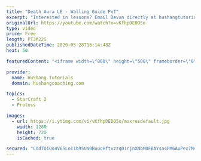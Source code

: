 ```yaml
---
title: "Death Aura LE - Walling Guide PvT"
excerpt: "Interested in lessons? Email Devon directly at hushangtutorials@outlook.com ------------------------------------------------------------------------------------------------------- Want to support HuShang Tutorials directly? Patreon is a website where you can contribute a monthly donation that will help"
originalUrl: https://youtube.com/watch?v=vKfhpDEDO5o
type: video
price: Free
length: PT3M22S
publishedDateTime: 2020-05-28T16:14:48Z
heat: 50

featuredContent: "<iframe width=\"800\" height=\"500\" frameborder=\"0\" src=\"https://www.youtube.com/embed/vKfhpDEDO5o\" allow=\"accelerometer; autoplay; encrypted-media; gyroscope; picture-in-picture\" allowfullscreen></iframe>"

provider:
  name: HuShang Tutorials
  domain: hushangcoaching.com

topics:
  - StarCraft 2
  - Protoss

images:
  - url: https://i.ytimg.com/vi/vKfhpDEDO5o/maxresdefault.jpg
    width: 1280
    height: 720
    isCached: true

secured: "COdTOiQo4V65LoI1b95Ua0HuucHftvzzq01rjnXNbM0FBAYsa4PM6AuPex7MvU2YHRLdxyNz7AokouYKodg+GO87o7iTlsDHk4mL0xGd+MCympFOmhOuv0+amBPQhRT0zLxx/m3DHDH+P6qrv7yUoKylOkXB9ZfsV3K9dtZVBHyaYpdrEkh6J4JZt7MhNZczs3ubdakwrLLQ4CsSEQVT2G/iAcKmpbaeV8DMqedxw0IB6SfmYHfrsuCmOarHQUkLZcfAJ18a2M038rfssipHZQkL6eqErffwx2K8LdIEI3frg0gdqK/77YpaeZ/oJcxzmlsKi8UXrbGAM9M9yTJyvmXHEORzeQzkk0aJK8smZJ7SX2unIJhup9hBy1FRYkhAgWShmVD6YQSxbZHNnFsC2tD/tA5EMDQBQgo57+UqPYU=;oozRrwvVbYjF2dbKbPF2JA=="
---
```


